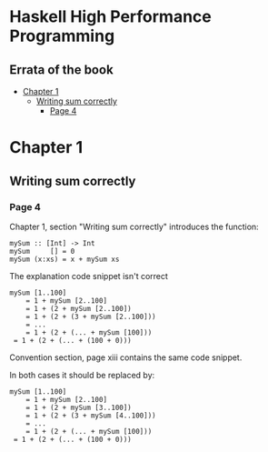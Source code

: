 Haskell High Performance Programming
=======

Errata of the book
---------

-   [Chapter 1](#chapter-1)
    -   [Writing sum correctly](#writing-sum-correctly)
        -   [Page 4](#page-4)

Chapter 1
=========

Writing sum correctly
---------------------

### Page 4

Chapter 1, section "Writing sum correctly" introduces the function:

``` {.sourceCode .literate .haskell}
mySum :: [Int] -> Int
mySum     [] = 0
mySum (x:xs) = x + mySum xs
```

The explanation code snippet isn't correct

    mySum [1..100]
        = 1 + mySum [2..100]
        = 1 + (2 + mySum [2..100])
        = 1 + (2 + (3 + mySum [2..100]))
        = ...
        = 1 + (2 + (... + mySum [100]))
     = 1 + (2 + (... + (100 + 0)))

Convention section, page xiii contains the same code snippet.

In both cases it should be replaced by:

    mySum [1..100]
        = 1 + mySum [2..100]
        = 1 + (2 + mySum [3..100])
        = 1 + (2 + (3 + mySum [4..100]))
        = ...
        = 1 + (2 + (... + mySum [100]))
     = 1 + (2 + (... + (100 + 0)))

